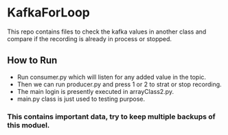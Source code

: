# KafkaForLoop

This repo contains files to check the kafka values in another class and compare if the recording is already in process
or stopped. 

## How to Run

- Run consumer.py which will listen for any added value in the topic.
- Then we can run producer.py and press 1 or 2 to strat or stop recording.
- The main login is presently executed in arrayClass2.py. 
- main.py class is just used to testing purpose.

### This contains important data, try to keep multiple backups of this moduel.
